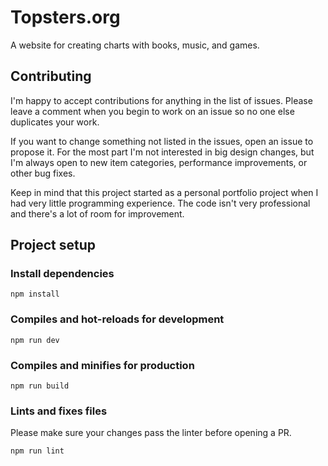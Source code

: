 # Topsters.org

A website for creating charts with books, music, and games.

## Contributing

I'm happy to accept contributions for anything in the list of issues. Please leave a comment when you begin to work on an issue so no one else duplicates your work.

If you want to change something not listed in the issues, open an issue to propose it. For the most part I'm not interested in big design changes, but I'm always open to new item categories, performance improvements, or other bug fixes.

Keep in mind that this project started as a personal portfolio project when I had very little programming experience. The code isn't very professional and there's a lot of room for improvement.

## Project setup

### Install dependencies
```
npm install
```

### Compiles and hot-reloads for development
```
npm run dev
```

### Compiles and minifies for production
```
npm run build
```

### Lints and fixes files

Please make sure your changes pass the linter before opening a PR.

```
npm run lint
```
